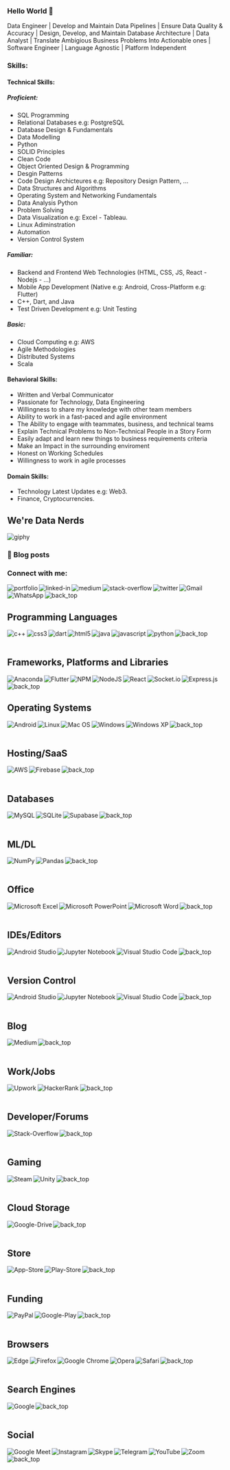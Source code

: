 ### Hello World 👋
Data Engineer | Develop and Maintain Data Pipelines | Ensure Data Quality & Accuracy | Design, Develop, and Maintain Database Architecture | Data Analyst | Translate Ambigious Business Problems Into Actionable ones | Software Engineer | Language Agnostic | Platform Independent

### Skills:
#### Technical Skills:
  ##### Proficient:
   - SQL Programming
   - Relational Databases e.g: PostgreSQL
   - Database Design & Fundamentals
   - Data Modelling
   - Python 
   - SOLID Principles
   - Clean Code
   - Object Oriented Design & Programming
   - Desgin Patterns
   - Code Design Archicteures e.g: Repository Design Pattern, ...
   - Data Structures and Algorithms
   - Operating System and Networking Fundamentals
   - Data Analysis Python
   - Problem Solving
   - Data Visualization e.g: Excel - Tableau.
   - Linux Adiminstration
   - Automation
   - Version Control System
  
 ##### Familiar:
   - Backend and Frontend Web Technologies (HTML, CSS, JS, React - Nodejs - ...)
   - Mobile App Development (Native e.g: Android, Cross-Platform e.g: Flutter)
   - C++, Dart, and Java
   - Test Driven Development e.g: Unit Testing
  
 ##### Basic:
   - Cloud Computing e.g: AWS
   - Agile Methodologies
   - Distributed Systems
   - Scala
 
#### Behavioral Skills:
 - Written and Verbal Communicator
 - Passionate for Technology, Data Engineering
 - Willingness to share my knowledge with other team members
 - Ability to work in a fast-paced and agile environment
 - The Ability to engage with teammates, business, and technical teams
 - Explain Technical Problems to Non-Technical People in a Story Form
 - Easily adapt and learn new things to business requirements criteria
 - Make an Impact in the surrounding enviroment
 - Honest on Working Schedules
 - Willingness to work in agile processes

#### Domain Skills:
 - Technology Latest Updates e.g: Web3.
 - Finance, Cryptocurrencies.


## We're Data Nerds

![giphy](https://user-images.githubusercontent.com/69568555/158992760-339b6202-0c6c-467c-99cf-41754a624b9c.gif)


### 📕 Blog posts
<!-- BLOG-POST-LIST:START -->
<!-- BLOG-POST-LIST:END -->

### Connect with me:
[<img align="left" alt="portfolio" src="https://img.shields.io/badge/my_portfolio-000?style=for-the-badge&logo=ko-fi&logoColor=white" />](http://awnallah.herokuapp.com/)

[<img align="left" alt="linked-in" src="https://img.shields.io/badge/linkedin-%230077B5.svg?&style=for-the-badge&logo=linkedin&logoColor=white" />](https://www.linkedin.com/in/mohamed-awnallah-1775ab1b3/)

[<img align="left" alt="medium" src="https://img.shields.io/badge/medium-%2312100E.svg?&style=for-the-badge&logo=medium&logoColor=white" />](https://medium.com/@mohamed_awni/)

[<img align="left" alt="stack-overflow" src="https://img.shields.io/badge/stack%20overflow-FE7A16?logo=stack-overflow&logoColor=white&style=for-the-badge" />](https://stackoverflow.com/users/14149127/mohamed-mohey)

[<img align="left" alt="twitter" src="https://img.shields.io/badge/twitter-%231DA1F2.svg?&style=for-the-badge&logo=twitter&logoColor=white" />](https://twitter.com/MohamedAwnallah)

[<img align="left" alt="Gmail" src="https://img.shields.io/badge/Gmail-D14836?style=for-the-badge&logo=gmail&logoColor=white" />](mailto:mohamedmohey2352@gmail.com)

[<img align="left" alt="WhatsApp" src="https://img.shields.io/badge/WhatsApp-25D366?style=for-the-badge&logo=whatsapp&logoColor=white" />](https://wa.me/+201017271971)

[<img align="left" alt="back_top" src="https://img.shields.io/badge/back%20to%20top-%E2%86%A9-blue" />](#hello-world-)

<br>
<br>

## Programming Languages
<img align="left" alt="c++" src="https://img.shields.io/badge/c++-%2300599C.svg?style=for-the-badge&logo=c%2B%2B&logoColor=white" />

<img align="left" alt="css3" src="https://img.shields.io/badge/css3-%231572B6.svg?style=for-the-badge&logo=css3&logoColor=white" />

<img align="left" alt="dart" src="https://img.shields.io/badge/dart-%230175C2.svg?style=for-the-badge&logo=dart&logoColor=white" />

<img align="left" alt="html5" src="https://img.shields.io/badge/html5-%23E34F26.svg?style=for-the-badge&logo=html5&logoColor=white" />

<img align="left" alt="java" src="https://img.shields.io/badge/java-%23ED8B00.svg?style=for-the-badge&logo=java&logoColor=white" />

<img align="left" alt="javascript" src="https://img.shields.io/badge/javascript-%23323330.svg?style=for-the-badge&logo=javascript&logoColor=%23F7DF1E" />

<img align="left" alt="python" src="https://img.shields.io/badge/python-3670A0?style=for-the-badge&logo=python&logoColor=ffdd54" />

[<img align="left" alt="back_top" src="https://img.shields.io/badge/back%20to%20top-%E2%86%A9-blue" />](#hello-world-)

<br>
<br>

## Frameworks, Platforms and Libraries
<img align="left" alt="Anaconda" src="https://img.shields.io/badge/Anaconda-%2344A833.svg?style=for-the-badge&logo=anaconda&logoColor=white" />

<img align="left" alt="Flutter" src="https://img.shields.io/badge/Flutter-%2302569B.svg?style=for-the-badge&logo=Flutter&logoColor=white" />

<img align="left" alt="NPM" src="https://img.shields.io/badge/NPM-%23000000.svg?style=for-the-badge&logo=npm&logoColor=white" />

<img align="left" alt="NodeJS" src="https://img.shields.io/badge/node.js-6DA55F?style=for-the-badge&logo=node.js&logoColor=white" />

<img align="left" alt="React" src="https://img.shields.io/badge/react-%2320232a.svg?style=for-the-badge&logo=react&logoColor=%2361DAFB" />

<img align="left" alt="Socket.io" src="https://img.shields.io/badge/Socket.io-black?style=for-the-badge&logo=socket.io&badgeColor=010101" />

<img align="left" alt="Express.js" src="https://img.shields.io/badge/express.js-%23404d59.svg?style=for-the-badge&logo=express&logoColor=%2361DAFB" />

[<img align="left" alt="back_top" src="https://img.shields.io/badge/back%20to%20top-%E2%86%A9-blue" />](#hello-world-)

<br>
<br>

## Operating Systems
<img align="left" alt="Android" src="https://img.shields.io/badge/Android-3DDC84?style=for-the-badge&logo=android&logoColor=white" />

<img align="left" alt="Linux" src="https://img.shields.io/badge/Linux-FCC624?style=for-the-badge&logo=linux&logoColor=black" />

<img align="left" alt="Mac OS" src="https://img.shields.io/badge/mac%20os-000000?style=for-the-badge&logo=macos&logoColor=F0F0F0" />

<img align="left" alt="Windows" src="https://img.shields.io/badge/Windows-0078D6?style=for-the-badge&logo=windows&logoColor=white" />

<img align="left" alt="Windows XP" src="https://img.shields.io/badge/Windows%20xp-003399?style=for-the-badge&logo=windowsxp&logoColor=white" />

[<img align="left" alt="back_top" src="https://img.shields.io/badge/back%20to%20top-%E2%86%A9-blue" />](#hello-world-)

<br>
<br>

## Hosting/SaaS
<img align="left" alt="AWS" src="https://img.shields.io/badge/AWS-%23FF9900.svg?style=for-the-badge&logo=amazon-aws&logoColor=white" />

<img align="left" alt="Firebase" src="https://img.shields.io/badge/firebase-%23039BE5.svg?style=for-the-badge&logo=firebase" />

[<img align="left" alt="back_top" src="https://img.shields.io/badge/back%20to%20top-%E2%86%A9-blue" />](#hello-world-)

<br>
<br>

## Databases
<img align="left" alt="MySQL" src="https://img.shields.io/badge/mysql-%2300f.svg?style=for-the-badge&logo=mysql&logoColor=white" />

<img align="left" alt="SQLite" src="https://img.shields.io/badge/sqlite-%2307405e.svg?style=for-the-badge&logo=sqlite&logoColor=white" />

<img align="left" alt="Supabase" src="https://img.shields.io/badge/Supabase-3ECF8E?style=for-the-badge&logo=supabase&logoColor=white" />

[<img align="left" alt="back_top" src="https://img.shields.io/badge/back%20to%20top-%E2%86%A9-blue" />](#hello-world-)

<br>
<br>

## ML/DL
<img align="left" alt="NumPy" src="https://img.shields.io/badge/numpy-%23013243.svg?style=for-the-badge&logo=numpy&logoColor=white" />

<img align="left" alt="Pandas" src="https://img.shields.io/badge/pandas-%23150458.svg?style=for-the-badge&logo=pandas&logoColor=white" />

[<img align="left" alt="back_top" src="https://img.shields.io/badge/back%20to%20top-%E2%86%A9-blue" />](#hello-world-)

<br>
<br>

## Office
<img align="left" alt="Microsoft Excel" src="https://img.shields.io/badge/Microsoft_Excel-217346?style=for-the-badge&logo=microsoft-excel&logoColor=white" />

<img align="left" alt="Microsoft PowerPoint" src="https://img.shields.io/badge/Microsoft_PowerPoint-B7472A?style=for-the-badge&logo=microsoft-powerpoint&logoColor=white" />

<img align="left" alt="Microsoft Word" src="https://img.shields.io/badge/Microsoft_Word-2B579A?style=for-the-badge&logo=microsoft-word&logoColor=white" />

[<img align="left" alt="back_top" src="https://img.shields.io/badge/back%20to%20top-%E2%86%A9-blue" />](#hello-world-)

<br>
<br>

## IDEs/Editors
<img align="left" alt="Android Studio" src="https://img.shields.io/badge/Android%20Studio-3DDC84.svg?style=for-the-badge&logo=android-studio&logoColor=white" />

<img align="left" alt="Jupyter Notebook" src="https://img.shields.io/badge/jupyter-%23FA0F00.svg?style=for-the-badge&logo=jupyter&logoColor=white" />

<img align="left" alt="Visual Studio Code" src="https://img.shields.io/badge/Visual%20Studio%20Code-0078d7.svg?style=for-the-badge&logo=visual-studio-code&logoColor=white" />

[<img align="left" alt="back_top" src="https://img.shields.io/badge/back%20to%20top-%E2%86%A9-blue" />](#hello-world-)

<br>
<br>

## Version Control
<img align="left" alt="Android Studio" src="https://img.shields.io/badge/bitbucket-%230047B3.svg?style=for-the-badge&logo=bitbucket&logoColor=white" />

<img align="left" alt="Jupyter Notebook" src="https://img.shields.io/badge/git-%23F05033.svg?style=for-the-badge&logo=git&logoColor=white" />

<img align="left" alt="Visual Studio Code" src="https://img.shields.io/badge/github-%23121011.svg?style=for-the-badge&logo=github&logoColor=white" />

[<img align="left" alt="back_top" src="https://img.shields.io/badge/back%20to%20top-%E2%86%A9-blue" />](#hello-world-)

<br>
<br>

## Blog
<img align="left" alt="Medium" src="https://img.shields.io/badge/Medium-12100E?style=for-the-badge&logo=medium&logoColor=white" />

[<img align="left" alt="back_top" src="https://img.shields.io/badge/back%20to%20top-%E2%86%A9-blue" />](#hello-world-)

<br>
<br>

## Work/Jobs
<img align="left" alt="Upwork" src="https://img.shields.io/badge/UpWork-6FDA44?style=for-the-badge&logo=Upwork&logoColor=white" />

<img align="left" alt="HackerRank" src="https://img.shields.io/badge/-Hackerrank-2EC866?style=for-the-badge&logo=HackerRank&logoColor=white" />

[<img align="left" alt="back_top" src="https://img.shields.io/badge/back%20to%20top-%E2%86%A9-blue" />](#hello-world-)

<br>
<br>

## Developer/Forums
<img align="left" alt="Stack-Overflow" src="https://img.shields.io/badge/-Stackoverflow-FE7A16?style=for-the-badge&logo=stack-overflow&logoColor=white" />

[<img align="left" alt="back_top" src="https://img.shields.io/badge/back%20to%20top-%E2%86%A9-blue" />](#hello-world-)

<br>
<br>

## Gaming
<img align="left" alt="Steam" src="https://img.shields.io/badge/steam-%23000000.svg?style=for-the-badge&logo=steam&logoColor=white" />

<img align="left" alt="Unity" src="https://img.shields.io/badge/unity-%23000000.svg?style=for-the-badge&logo=unity&logoColor=white" />

[<img align="left" alt="back_top" src="https://img.shields.io/badge/back%20to%20top-%E2%86%A9-blue" />](#hello-world-)

<br>
<br>

## Cloud Storage
<img align="left" alt="Google-Drive" src="https://img.shields.io/badge/Google%20Drive-4285F4?style=for-the-badge&logo=googledrive&logoColor=white" />

[<img align="left" alt="back_top" src="https://img.shields.io/badge/back%20to%20top-%E2%86%A9-blue" />](#hello-world-)

<br>
<br>

## Store
<img align="left" alt="App-Store" src="https://img.shields.io/badge/Google%20Drive-4285F4?style=for-the-badge&logo=googledrive&logoColor=white" />

<img align="left" alt="Play-Store" src="https://img.shields.io/badge/Google%20Drive-4285F4?style=for-the-badge&logo=googledrive&logoColor=white" />

[<img align="left" alt="back_top" src="https://img.shields.io/badge/back%20to%20top-%E2%86%A9-blue" />](#hello-world-)

<br>
<br>

## Funding
<img align="left" alt="PayPal" src="https://img.shields.io/badge/PayPal-00457C?style=for-the-badge&logo=paypal&logoColor=white" />

<img align="left" alt="Google-Play" src="https://img.shields.io/badge/GooglePay-%233780F1.svg?style=for-the-badge&logo=Google-Pay&logoColor=white" />

[<img align="left" alt="back_top" src="https://img.shields.io/badge/back%20to%20top-%E2%86%A9-blue" />](#hello-world-)

<br>
<br>

## Browsers
<img align="left" alt="Edge" src="https://img.shields.io/badge/Edge-0078D7?style=for-the-badge&logo=Microsoft-edge&logoColor=white" />

<img align="left" alt="Firefox" src="https://img.shields.io/badge/Firefox-FF7139?style=for-the-badge&logo=Firefox-Browser&logoColor=white" />

<img align="left" alt="Google Chrome" src="https://img.shields.io/badge/Google%20Chrome-4285F4?style=for-the-badge&logo=GoogleChrome&logoColor=white" />

<img align="left" alt="Opera" src="https://img.shields.io/badge/Opera-FF1B2D?style=for-the-badge&logo=Opera&logoColor=white" />

<img align="left" alt="Safari" src="https://img.shields.io/badge/Safari-000000?style=for-the-badge&logo=Safari&logoColor=white" />

[<img align="left" alt="back_top" src="https://img.shields.io/badge/back%20to%20top-%E2%86%A9-blue" />](#hello-world-)

<br>
<br>

## Search Engines
<img align="left" alt="Google" src="https://img.shields.io/badge/google-4285F4?style=for-the-badge&logo=google&logoColor=white" />

[<img align="left" alt="back_top" src="https://img.shields.io/badge/back%20to%20top-%E2%86%A9-blue" />](#hello-world-)

<br>
<br>

## Social
<img align="left" alt="Google Meet" src="https://img.shields.io/badge/Google%20Meet-00897B?style=for-the-badge&logo=google-meet&logoColor=white" />

<img align="left" alt="Instagram" src="https://img.shields.io/badge/<handle>-%23E4405F.svg?style=for-the-badge&logo=Instagram&logoColor=white" />

<img align="left" alt="Skype" src="https://img.shields.io/badge/<handle>-%2300AFF0.svg?style=for-the-badge&logo=Skype&logoColor=white" />

<img align="left" alt="Telegram" src="https://img.shields.io/badge/Telegram-2CA5E0?style=for-the-badge&logo=telegram&logoColor=white" />

<img align="left" alt="YouTube" src="https://img.shields.io/badge/<handle>-%23FF0000.svg?style=for-the-badge&logo=YouTube&logoColor=white" />

<img align="left" alt="Zoom" src="https://img.shields.io/badge/Zoom-2D8CFF?style=for-the-badge&logo=zoom&logoColor=white" />

[<img align="left" alt="back_top" src="https://img.shields.io/badge/back%20to%20top-%E2%86%A9-blue" />](#hello-world-)

<br>
<br>
